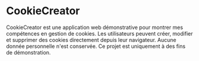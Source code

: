 # CookieCreator
CookieCreator est une application web démonstrative pour montrer mes compétences en gestion de cookies. Les utilisateurs peuvent créer, modifier et supprimer des cookies directement depuis leur navigateur. Aucune donnée personnelle n'est conservée. Ce projet est uniquement à des fins de démonstration.
